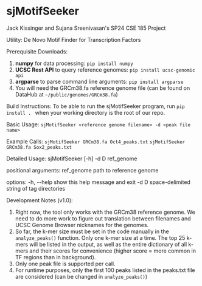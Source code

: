 # sjMotifSeeker
Jack Kissinger and Sujana Sreenivasan's SP24 CSE 185 Project

Utility: De Novo Motif Finder for Transcription Factors

Prerequisite Downloads: 
1. **numpy** for data processing: ```pip install numpy```
2. **UCSC Rest API** to query reference genomes: ```pip install ucsc-genomic api```
3. **argparse** to parse command line arguments: ```pip install argparse```
4. You will need the GRCm38.fa reference genome file (can be found on DataHub at
```~/public/genomes/GRCm38.fa```)

Build Instructions:
To be able to run the sjMotifSeeker program, run ```pip install . ``` when your
working directory is the root of our repo.

Basic Usage:
```sjMotifSeeker <reference genome filename> -d <peak file name>```

Example Calls:
```sjMotifSeeker GRCm38.fa Oct4_peaks.txt```
```sjMotifSeeker GRCm38.fa Sox2_peaks.txt```

Detailed Usage:
sjMotifSeeker [-h] -d D ref_genome

positional arguments:
  ref_genome  path to reference genome

options:
  -h, --help  show this help message and exit
  -d D        space-delimited string of tag directories

Development Notes (v1.0):
1. Right now, the tool only works with the GRCm38 reference genome. We need to do more work to figure out translation between filenames and UCSC Genome Browser nicknames for the genomes.
2. So far, the k-mer size must be set in the code manually in the ```analyze_peaks()``` function. Only one k-mer size at a time. The top 25 k-mers will be listed in the output, as well as the entire dictionary of all k-mers and their scores for convenience (higher score = more common in TF regions than in background).
3. Only one peak file is supported per call.
4. For runtime purposes, only the first 100 peaks listed in the peaks.txt file are considered (can be changed in ```analyze_peaks()```)